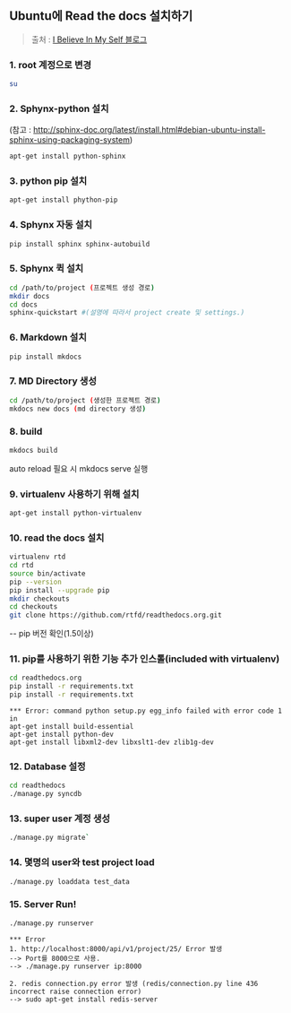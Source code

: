 ## Ubuntu에 Read the docs 설치하기

>출처 : [I Believe In My Self 블로그](http://michaelchelen.net/81fa/install-jekyll-2-ubuntu-14-04/)

### 1. root 계정으로 변경
```bash
su 
```
### 2. Sphynx-python 설치 

(참고 : http://sphinx-doc.org/latest/install.html#debian-ubuntu-install-sphinx-using-packaging-system)
```bash
apt-get install python-sphinx
```
### 3. python pip 설치
```bash
apt-get install phython-pip
```
### 4. Sphynx 자동 설치 
```bash
pip install sphinx sphinx-autobuild
```
### 5. Sphynx 퀵 설치
```bash
cd /path/to/project (프로젝트 생성 경로)
mkdir docs
cd docs
sphinx-quickstart #(설명에 따라서 project create 및 settings.)
```

### 6. Markdown 설치

```bash
pip install mkdocs
```

### 7. MD Directory 생성
```bash
cd /path/to/project (생성한 프로젝트 경로)
mkdocs new docs (md directory 생성)
```
### 8. build
```bash
mkdocs build
```
auto reload 필요 시 mkdocs serve 실행

### 9. virtualenv 사용하기 위해 설치
```bash
apt-get install python-virtualenv
```
### 10. read the docs 설치
```bash
virtualenv rtd
cd rtd
source bin/activate
pip --version
pip install --upgrade pip
mkdir checkouts
cd checkouts
git clone https://github.com/rtfd/readthedocs.org.git
```
-- pip 버전 확인(1.5이상)
### 11. pip를 사용하기 위한 기능 추가 인스톨(included with virtualenv)
```bash
cd readthedocs.org 
pip install -r requirements.txt
pip install -r requirements.txt 
```


	*** Error: command python setup.py egg_info failed with error code 1 in
	apt-get install build-essential
	apt-get install python-dev
	apt-get install libxml2-dev libxslt1-dev zlib1g-dev

### 12. Database 설정
```bash
cd readthedocs 
./manage.py syncdb
```

### 13. super user 계정 생성

```bash
./manage.py migrate`
```
### 14. 몇명의 user와 test project load

```bash
./manage.py loaddata test_data
```
### 15. Server Run!

```bash
./manage.py runserver
```



	*** Error
	1. http://localhost:8000/api/v1/project/25/ Error 발생
	--> Port를 8000으로 사용.
	--> ./manage.py runserver ip:8000 

	2. redis connection.py error 발생 (redis/connection.py line 436 incorrect raise connection error)
	--> sudo apt-get install redis-server 






